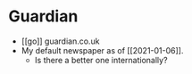 # Guardian

- [[go]] guardian.co.uk
- My default newspaper as of [[2021-01-06]].
  - Is there a better one internationally?


